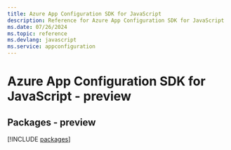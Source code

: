 ```yaml
---
title: Azure App Configuration SDK for JavaScript
description: Reference for Azure App Configuration SDK for JavaScript
ms.date: 07/26/2024
ms.topic: reference
ms.devlang: javascript
ms.service: appconfiguration
---
```

# Azure App Configuration SDK for JavaScript - preview
## Packages - preview
[!INCLUDE [packages](app-configuration-index.md)]